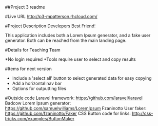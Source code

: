 ##Project 3 readme

#Live URL
http://p3-mpatterson.rhcloud.com/

#Project Description
Develepers Best Friend!

This application includes both a Lorem Ipsum generator, and a fake user generator.  Both can be reached from the main landing page.
 

#Details for Teaching Team

*No login required
*Tools require user to select and copy results


#Items for next version
* Include a 'select all' button to select generated data for easy copying
* Add a horizontal nav bar
* Options for outputting files 


#Outside code
Laravel framework: https://github.com/laravel/laravel
Badcow Lorem Ipsum generator: https://github.com/samuelwilliams/LoremIpsum
Fzaninotto User faker: https://github.com/fzaninotto/Faker
CSS Button code for links:  http://css-tricks.com/examples/ButtonMaker
